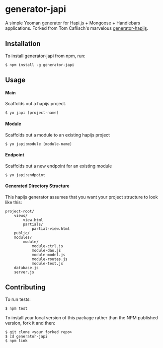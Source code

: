 # generator-japi

A simple Yeoman generator for Hapi.js + Mongoose + Handlebars applications. Forked from Tom Caflisch's marvelous [generator-hapijs](https://github.com/toymachiner62/generator-hapijs/).

## Installation

To install generator-japi from npm, run:

    $ npm install -g generator-japi

## Usage

#### Main
Scaffolds out a hapijs project.

    $ yo japi [project-name]

#### Module
Scaffolds out a module to an existing hapijs project

    $ yo japi:module [module-name]

#### Endpoint
Scaffolds out a new endpoint for an existing module

    $ yo japi:endpoint  

#### Generated Directory Structure

This hapijs generator assumes that you want your project structure to look like this:

    project-root/
        views/
            view.html
            partials/
                partial-view.html
        public/
        modules/
            module/
                module-ctrl.js
                module-dao.js
                module-model.js
                module-routes.js
                module-test.js
        database.js
        server.js

## Contributing

To run tests:

    $ npm test

To install your local version of this package rather than the NPM published version, fork it and then:

    $ git clone <your forked repo>
    $ cd generator-japi
    $ npm link

